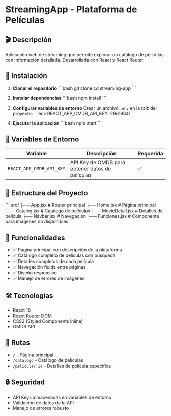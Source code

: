# StreamingApp - Plataforma de Películas

## 🎬 Descripción
Aplicación web de streaming que permite explorar un catálogo de películas con información detallada. Desarrollada con React y React Router.

## 🚀 Instalación

1. **Clonar el repositorio**
\`\`\`bash
git clone <tu-repositorio>
cd streaming-app
\`\`\`

2. **Instalar dependencias**
\`\`\`bash
npm install
\`\`\`

3. **Configurar variables de entorno**
Crear un archivo `.env` en la raíz del proyecto:
\`\`\`env
REACT_APP_OMDB_API_KEY=29d19341
\`\`\`

4. **Ejecutar la aplicación**
\`\`\`bash
npm start
\`\`\`

## 🔧 Variables de Entorno

| Variable | Descripción | Requerida |
|----------|-------------|-----------|
| `REACT_APP_OMDB_API_KEY` | API Key de OMDB para obtener datos de películas | ✅ |

## 📁 Estructura del Proyecto

\`\`\`
src/
├── App.jsx              # Router principal
├── Home.jsx             # Página principal
├── Catalog.jsx          # Catálogo de películas
├── MovieDetail.jsx      # Detalles de película
├── Navbar.jsx           # Navegación
└── Funciones.jsx # Componente para imágenes no disponibles
\`\`\`

## 🎯 Funcionalidades

- ✅ Página principal con descripción de la plataforma
- ✅ Catálogo completo de películas con búsqueda
- ✅ Detalles completos de cada película
- ✅ Navegación fluida entre páginas
- ✅ Diseño responsivo
- ✅ Manejo de errores de imágenes

## 🛠️ Tecnologías

- React 18
- React Router DOM
- CSS3 (Styled Components inline)
- OMDB API

## 📱 Rutas

- `/` - Página principal
- `/catalogo` - Catálogo de películas
- `/pelicula/:id` - Detalles de película específica

## 🔒 Seguridad

- API Keys almacenadas en variables de entorno
- Validación de datos de la API
- Manejo de errores robusto
